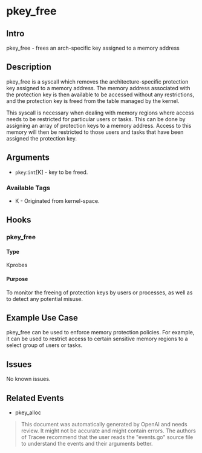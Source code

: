 
# pkey_free

## Intro
pkey_free - frees an arch-specific key assigned to a memory address

## Description
pkey_free is a syscall which removes the architecture-specific protection key
assigned to a memory address. The memory address associated with the protection
key is then available to be accessed without any restrictions, and the
protection key is freed from the table managed by the kernel.

This syscall is necessary when dealing with memory regions where access needs
to be restricted for particular users or tasks. This can be done by assigning
an array of protection keys to a memory address. Access to this memory will
then be restricted to those users and tasks that have been assigned the
protection key.

## Arguments
* `pkey`:`int`[K] - key to be freed.

### Available Tags
* K - Originated from kernel-space.

## Hooks
### pkey_free
#### Type
Kprobes
#### Purpose
To monitor the freeing of protection keys by users or processes, as well as to detect any potential misuse.

## Example Use Case
pkey_free can be used to enforce memory protection policies. For example, it
can be used to restrict access to certain sensitive memory regions to a
select group of users or tasks.

## Issues
No known issues.

## Related Events
* pkey_alloc

> This document was automatically generated by OpenAI and needs review. It might
> not be accurate and might contain errors. The authors of Tracee recommend that
> the user reads the "events.go" source file to understand the events and their
> arguments better.
